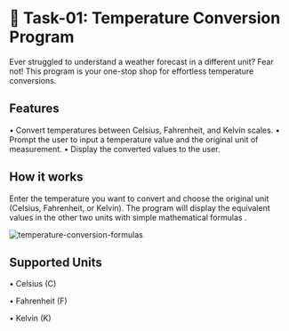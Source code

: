 # 📝 Task-01: Temperature Conversion Program
Ever struggled to understand a weather forecast in a different unit? Fear not! This program is your one-stop shop for effortless temperature conversions.
## Features 
•	Convert temperatures between Celsius, Fahrenheit, and Kelvin scales.
•	Prompt the user to input a temperature value and the original unit of measurement.
•	Display the converted values to the user.
## How it works 
Enter the temperature you want to convert and choose the original unit (Celsius, Fahrenheit, or Kelvin). The program will display the equivalent values in the other two units with simple mathematical formulas .


![temperature-conversion-formulas](https://github.com/khadija-Saadani/images/blob/main/temperature-conversion-formulas.png?raw=true)
## Supported Units
•	Celsius (C)

•	Fahrenheit (F)

•	Kelvin (K)
